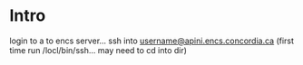 # Intro
login to a to encs server...
ssh into username@apini.encs.concordia.ca
(first time run /locl/bin/ssh... may need to cd into dir)
